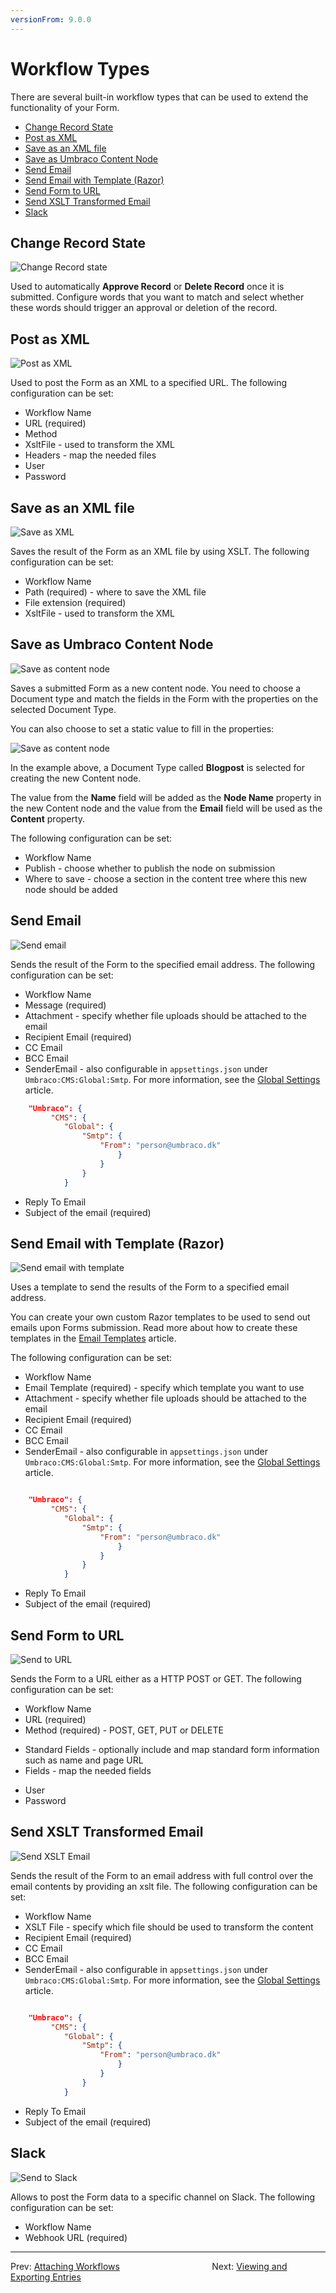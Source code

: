 ```yaml
---
versionFrom: 9.0.0
---
```


# Workflow Types

There are several built-in workflow types that can be used to extend the functionality of your Form.

- [Change Record State](#change-record-state)
- [Post as XML](#post-as-xml)
- [Save as an XML file](#save-as-an-xml-file)
- [Save as Umbraco Content Node](#save-as-umbraco-content-node)
- [Send Email](#send-email)
- [Send Email with Template (Razor)](#send-email-with-template-razor)
- [Send Form to URL](#send-form-to-url)
- [Send XSLT Transformed Email](#send-xslt-transformed-email)
- [Slack](#slack)

## **Change Record State**

![Change Record state](images/change-record-state.png)

Used to automatically **Approve Record** or **Delete Record** once it is submitted. Configure words that you want to match and select whether these words should trigger an approval or deletion of the record.

## **Post as XML**

![Post as XML](images/post-as-xml.png)

Used to post the Form as an XML to a specified URL. The following configuration can be set:

- Workflow Name
- URL (required)
- Method
- XsltFile - used to transform the XML
- Headers - map the needed files
- User
- Password

## **Save as an XML file**

![Save as XML](images/save-as-an-xml-file.png)

Saves the result of the Form as an XML file by using XSLT. The following configuration can be set:

- Workflow Name
- Path (required) - where to save the XML file
- File extension (required)
- XsltFile - used to transform the XML

## **Save as Umbraco Content Node**

![Save as content node](images/save-as-content-node.png)

Saves a submitted Form as a new content node. You need to choose a Document type and match the fields in the Form with the properties on the selected Document Type.

You can also choose to set a static value to fill in the properties:

![Save as content node](images/create-new-node.png)

In the example above, a Document Type called **Blogpost** is selected for creating the new Content node.

The value from the **Name** field will be added as the **Node Name** property in the new Content node and the value from the **Email** field will be used as the **Content** property.

The following configuration can be set:

- Workflow Name
- Publish - choose whether to publish the node on submission
- Where to save - choose a section in the content tree where this new node should be added

## **Send Email**

![Send email](images/send-email.png)

Sends the result of the Form to the specified email address. The following configuration can be set:

- Workflow Name
- Message (required)
- Attachment - specify whether file uploads should be attached to the email
- Recipient Email (required)
- CC Email
- BCC Email
- SenderEmail - also configurable in `appsettings.json` under `Umbraco:CMS:Global:Smtp`. For more information, see the [Global Settings](../../../../../Reference/V9-Config/GlobalSettings/index.md) article.

```json
    "Umbraco": {
         "CMS": {
            "Global": {
                "Smtp": {
                    "From": "person@umbraco.dk"
                        }
                    }
                }
            }
```

- Reply To Email
- Subject of the email (required)

## **Send Email with Template (Razor)**

![Send email with template](images/send-email-razor.png)

Uses a template to send the results of the Form to a specified email address.

You can create your own custom Razor templates to be used to send out emails upon Forms submission. Read more about how to create these templates in the [Email Templates](../../../Developer/Email-Templates) article.

The following configuration can be set:

- Workflow Name
- Email Template (required) - specify which template you want to use
- Attachment - specify whether file uploads should be attached to the email
- Recipient Email (required)
- CC Email
- BCC Email
- SenderEmail - also configurable in `appsettings.json` under `Umbraco:CMS:Global:Smtp`. For more information, see the [Global Settings](../../../../../Reference/V9-Config/GlobalSettings/index.md) article.

```json

    "Umbraco": {
         "CMS": {
            "Global": {
                "Smtp": {
                    "From": "person@umbraco.dk"
                        }
                    }
                }
            }
```

- Reply To Email
- Subject of the email (required)

## **Send Form to URL**

![Send to URL](images/send-to-URL.png)

Sends the Form to a URL either as a HTTP POST or GET. The following configuration can be set:

- Workflow Name
- URL (required)
- Method (required) - POST, GET, PUT or DELETE
* Standard Fields - optionally include and map standard form information such as name and page URL
* Fields - map the needed fields
- User
- Password

## **Send XSLT Transformed Email**

![Send XSLT Email](images/xslt-email.png)

Sends the result of the Form to an email address with full control over the email contents by providing an xslt file. The following configuration can be set:

- Workflow Name
- XSLT File - specify which file should be used to transform the content
- Recipient Email (required)
- CC Email
- BCC Email
- SenderEmail - also configurable in `appsettings.json` under `Umbraco:CMS:Global:Smtp`. For more information, see the [Global Settings](../../../../../Reference/V9-Config/GlobalSettings/index.md) article.

```json

    "Umbraco": {
         "CMS": {
            "Global": {
                "Smtp": {
                    "From": "person@umbraco.dk"
                        }
                    }
                }
            }
```

- Reply To Email
- Subject of the email (required)

## **Slack**

![Send to Slack](images/email-slack.png)

Allows to post the Form data to a specific channel on Slack. The following configuration can be set:

- Workflow Name
- Webhook URL (required)

---

Prev: [Attaching Workflows](../index.md) &emsp; &emsp; &emsp; &emsp; &emsp; &emsp; &emsp; &emsp; Next: [Viewing and Exporting Entries](../../Viewing-and-Exporting-Entries/index.md)
